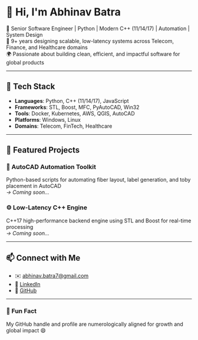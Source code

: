 # 👋 Hi, I'm Abhinav Batra

🚀 Senior Software Engineer | Python | Modern C++ (11/14/17) | Automation | System Design  
🔧 9+ years designing scalable, low-latency systems across Telecom, Finance, and Healthcare domains  
🌍 Passionate about building clean, efficient, and impactful software for global products

---

## 🔧 Tech Stack

- **Languages**: Python, C++ (11/14/17), JavaScript  
- **Frameworks**: STL, Boost, MFC, PyAutoCAD, Win32  
- **Tools**: Docker, Kubernetes, AWS, QGIS, AutoCAD  
- **Platforms**: Windows, Linux  
- **Domains**: Telecom, FinTech, Healthcare

---

## 💼 Featured Projects

### 📐 AutoCAD Automation Toolkit  
Python-based scripts for automating fiber layout, label generation, and toby placement in AutoCAD  
*→ Coming soon…*

### ⚙️ Low-Latency C++ Engine  
C++17 high-performance backend engine using STL and Boost for real-time processing  
*→ Coming soon…*

---

## 📫 Connect with Me

- ✉️ abhinav.batra7@gmail.com  
- 🔗 [LinkedIn](https://linkedin.com/in/abhibatra92)  
- 🐙 [GitHub](https://github.com/AbhinavaBatra)

---

### 🧠 Fun Fact  
My GitHub handle and profile are numerologically aligned for growth and global impact 😄
